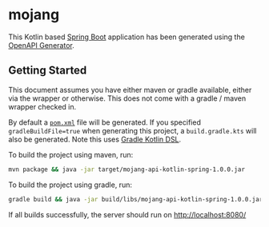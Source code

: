 # mojang

This Kotlin based [Spring Boot](https://spring.io/projects/spring-boot) application has been generated using the [OpenAPI Generator](https://github.com/OpenAPITools/openapi-generator).

## Getting Started

This document assumes you have either maven or gradle available, either via the wrapper or otherwise. This does not come with a gradle / maven wrapper checked in.

By default a [`pom.xml`](pom.xml) file will be generated. If you specified `gradleBuildFile=true` when generating this project, a `build.gradle.kts` will also be generated. Note this uses [Gradle Kotlin DSL](https://github.com/gradle/kotlin-dsl).

To build the project using maven, run:
```bash
mvn package && java -jar target/mojang-api-kotlin-spring-1.0.0.jar
```

To build the project using gradle, run:
```bash
gradle build && java -jar build/libs/mojang-api-kotlin-spring-1.0.0.jar
```

If all builds successfully, the server should run on [http://localhost:8080/](http://localhost:8080/)
